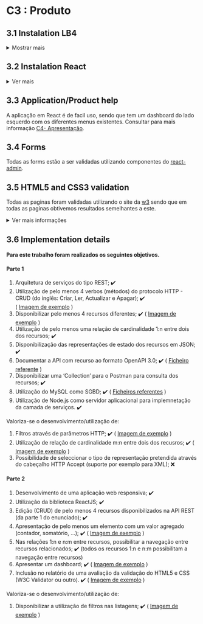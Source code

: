 # C3 : Produto

## 3.1 Instalation LB4
<details>
  <summary>Mostrar mais</summary>
  
### lb4-rackit

This application is generated using [LoopBack 4 CLI](https://loopback.io/doc/en/lb4/Command-line-interface.html) with the
[initial project layout](https://loopback.io/doc/en/lb4/Loopback-application-layout.html).

### Install dependencies

By default, dependencies were installed when this application was generated.
Whenever dependencies in `package.json` are changed, run the following command:

```sh
npm install
```

To only install resolved dependencies in `package-lock.json`:

```sh
npm ci
```

### Run the application

```sh
npm start
```

You can also run `node .` to skip the build step.

Open http://127.0.0.1:3000 in your browser.

### Rebuild the project

To incrementally build the project:

```sh
npm run build
```

To force a full build by cleaning up cached artifacts:

```sh
npm run rebuild
```

### Fix code style and formatting issues

```sh
npm run lint
```

To automatically fix such issues:

```sh
npm run lint:fix
```

### Other useful commands

- `npm run migrate`: Migrate database schemas for models
- `npm run openapi-spec`: Generate OpenAPI spec into a file
- `npm run docker:build`: Build a Docker image for this application
- `npm run docker:run`: Run this application inside a Docker container

### Tests

```sh
npm test
```

### What's next

Please check out [LoopBack 4 documentation](https://loopback.io/doc/en/lb4/) to
understand how you can continue to add features to this application.

[![LoopBack](https://github.com/strongloop/loopback-next/raw/master/docs/site/imgs/branding/Powered-by-LoopBack-Badge-(blue)-@2x.png)](http://loopback.io/)



  
  ```javascript
  console.log("I'm a code block!");
  ```
  
</details>

## 3.2 Instalation React

<details>
  <summary>Ver mais</summary>
  

# Getting Started with Create React App

This project was bootstrapped with [Create React App](https://github.com/facebook/create-react-app).

## Available Scripts

In the project directory, you can run:

### `npm start`

Runs the app in the development mode.\
Open [http://localhost:3000](http://localhost:3000) to view it in the browser.

The page will reload if you make edits.\
You will also see any lint errors in the console.

### `npm test`

Launches the test runner in the interactive watch mode.\
See the section about [running tests](https://facebook.github.io/create-react-app/docs/running-tests) for more information.

### `npm run build`

Builds the app for production to the `build` folder.\
It correctly bundles React in production mode and optimizes the build for the best performance.

The build is minified and the filenames include the hashes.\
Your app is ready to be deployed!

See the section about [deployment](https://facebook.github.io/create-react-app/docs/deployment) for more information.

### `npm run eject`

**Note: this is a one-way operation. Once you `eject`, you can’t go back!**

If you aren’t satisfied with the build tool and configuration choices, you can `eject` at any time. This command will remove the single build dependency from your project.

Instead, it will copy all the configuration files and the transitive dependencies (webpack, Babel, ESLint, etc) right into your project so you have full control over them. All of the commands except `eject` will still work, but they will point to the copied scripts so you can tweak them. At this point you’re on your own.

You don’t have to ever use `eject`. The curated feature set is suitable for small and middle deployments, and you shouldn’t feel obligated to use this feature. However we understand that this tool wouldn’t be useful if you couldn’t customize it when you are ready for it.

## Learn More

You can learn more in the [Create React App documentation](https://facebook.github.io/create-react-app/docs/getting-started).

To learn React, check out the [React documentation](https://reactjs.org/).

### Code Splitting

This section has moved here: [https://facebook.github.io/create-react-app/docs/code-splitting](https://facebook.github.io/create-react-app/docs/code-splitting)

### Analyzing the Bundle Size

This section has moved here: [https://facebook.github.io/create-react-app/docs/analyzing-the-bundle-size](https://facebook.github.io/create-react-app/docs/analyzing-the-bundle-size)

### Making a Progressive Web App

This section has moved here: [https://facebook.github.io/create-react-app/docs/making-a-progressive-web-app](https://facebook.github.io/create-react-app/docs/making-a-progressive-web-app)

### Advanced Configuration

This section has moved here: [https://facebook.github.io/create-react-app/docs/advanced-configuration](https://facebook.github.io/create-react-app/docs/advanced-configuration)

### Deployment

This section has moved here: [https://facebook.github.io/create-react-app/docs/deployment](https://facebook.github.io/create-react-app/docs/deployment)

### `npm run build` fails to minify

This section has moved here: [https://facebook.github.io/create-react-app/docs/troubleshooting#npm-run-build-fails-to-minify](https://facebook.github.io/create-react-app/docs/troubleshooting#npm-run-build-fails-to-minify)

  
  ```javascript
  console.log("I'm a code block!");
  ```
  
</details>

## 3.3 Application/Product help

A aplicação em React é de facil uso, sendo que tem um dashboard do lado esquerdo com os diferentes menus existentes. 
Consultar para mais informação [C4- Apresentação](https://github.com/RackITPW/report/blob/main/docs/c4.md).


## 3.4 Forms

Todas as forms estão a ser validadas utilizando componentes do [react-admin](https://marmelab.com/react-admin/Readme.html).


## 3.5 HTML5 and CSS3 validation

Todas as paginas foram validadas utilizando o site da [w3](https://validator.w3.org/) sendo que em todas as paginas obtivemos resultados semelhantes a este.
<details>
    <summary>Ver mais informações</summary>
  
**Os warnings são devidos a um componente do react-admin que injeta o type no style automaticamente enquanto este não é preciso.**

| |
:---: |
![An alternative description](images/validador.PNG) 

  
</details>

## 3.6 Implementation details

#### Para este trabalho foram realizados os seguintes objetivos.
#### Parte 1
1. Arquitetura de serviços do tipo REST; ✔️ 
2. Utilização de pelo menos 4 verbos (métodos) do protocolo HTTP - CRUD (do inglês: Criar, Ler, Actualizar e
Apagar); ✔️              
( [Imagem de exemplo](https://github.com/RackITPW/report/blob/main/docs/images/4metodos.PNG) )
3. Disponibilizar pelo menos 4 recursos diferentes; ✔️ ( [Imagem de exemplo](https://github.com/RackITPW/report/blob/main/docs/images/4recursos.PNG) )
4. Utilização de pelo menos uma relação de cardinalidade 1:n entre dois dos recursos; ✔️ 
5. Disponibilização das representações de estado dos recursos em JSON; ✔️ 
6. Documentar a API com recurso ao formato OpenAPI 3.0; ✔️ ( [Ficheiro referente](https://github.com/RackITPW/report/blob/main/docs/openapiRackIT_updated.json) )
7. Disponibilizar uma ‘Collection’ para o Postman para consulta dos recursos; ✔️ 
8. Utilização do MySQL como SGBD; ✔️  ( [Ficheiros referentes](https://github.com/RackITPW/report/blob/main/bd/mysqlRackIT_update) ) 
9. Utilização de Node.js como servidor aplicacional para implemnetação da camada de serviços. ✔️ 

Valoriza-se o desenvolvimento/utilização de:
1. Filtros através de parâmetros HTTP; ✔️ ( [Imagem de exemplo](https://github.com/RackITPW/report/blob/main/docs/images/filtrosparametrosHTTP.PNG) )
2. Utilização de relação de cardinalidade m:n entre dois dos recusros; ✔️ ( [Imagem de exemplo](https://github.com/RackITPW/report/blob/main/bd/relacoesBD/modelo.PNG) )
3. Possibilidade de seleccionar o tipo de representação pretendida através do cabeçalho HTTP Accept (suporte
por exemplo para XML); ❌

#### Parte 2

1. Desenvolvimento de uma aplicação web responsiva; ✔️ 
2. Utilização da biblioteca ReactJS; ✔️ 
3. Edição (CRUD) de pelo menos 4 recursos disponibilizados na API REST (da parte 1 do enunciado); ✔️ 
4. Apresentação de pelo menos um elemento com um valor agregado (contador, somatório, …); ✔️ ( [Imagem de exemplo](https://github.com/RackITPW/report/blob/main/docs/images/dashboardReact.PNG) )
5. Nas relações 1:n e n:m entre recursos, possibilitar a navegação entre recursos relacionados; ✔️ (todos os recursos 1:n e n:m possibilitam a navegação entre recursos) 
6. Apresentar um dashboard; ✔️ ( [Imagem de exemplo](https://github.com/RackITPW/report/blob/main/docs/images/dashboardReact.PNG) )
7. Inclusão no relatório de uma avaliação da validação do HTML5 e CSS (W3C Validator ou outro). ✔️ ( [Imagem de exemplo](https://github.com/RackITPW/report/blob/main/docs/images/validador.PNG) )

Valoriza-se o desenvolvimento/utilização de:
1. Disponibilizar a utilização de filtros nas listagens; ✔️ ( [Imagem de exemplo](https://github.com/RackITPW/report/blob/main/docs/images/infoProdutosFilter.PNG) )
